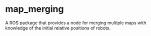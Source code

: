 # map_merging
A ROS package that provides a node for merging multiple maps with knowledge of the initial relative positions of robots.
